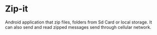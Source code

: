 # Zip-it
Android application that zip files, folders from Sd Card or local storage. It can also send and read zipped messages send through cellular network.
